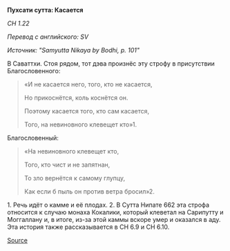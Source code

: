 **Пухсати сутта: Касается**

_СН 1\.22_

_Перевод с английского: SV_

_Источник: "Samyutta Nikaya by Bodhi, p\. 101"_

В Саваттхи\. Стоя рядом, тот дэва произнёс эту строфу в присутствии Благословенного:

> «И не касается него, того, кто не касается,
> 
> Но прикоснётся, коль коснётся он\.
> 
> Поэтому касается того, кто сам касается,
> 
> Того, на невиновного клевещет кто»1\.

Благословенный:

> «На невиновного клевещет кто,
> 
> Того, кто чист и не запятнан,
> 
> То зло вернётся к самому глупцу,
> 
> Как если б пыль он против ветра бросил»2\.

1\. Речь идёт о камме и её плодах\.
2\. В Сутта Нипате 662 эта строфа относится к случаю монаха Кокалики, который клеветал на Сарипутту и Моггаллану и, в итоге, из\-за этой каммы вскоре умер и оказался в аду\. Эта история также рассказывается в СН 6\.9 и СН 6\.10\.

[Source](https://www\.theravada\.ru/Teaching/Canon/Suttanta/Texts/sn1_22\-puhsati\-sutta\-sv\.htm)